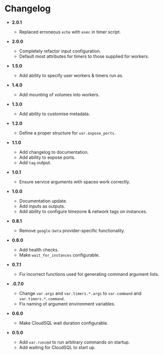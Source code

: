 Changelog
=========

* **2.0.1**
  * Replaced erroneous `echo` with `exec` in timer script.

* **2.0.0**
    * Completely refactor input configuration.
    * Default most attributes for timers to those supplied for workers.

* **1.5.0**
    * Add ability to specify user workers & timers run as.

* **1.4.0**
    * Add mounting of volumes into workers.

* **1.3.0**
    * Add ability to customise metadata.

* **1.2.0**
    * Define a proper structure for `var.expose_ports`.

* **1.1.0**
    * Add changelog to documentation.
    * Add ability to expose ports.
    * Add `tag` output.

* **1.0.1**
    * Ensure service arguments with spaces work correctly.

* **1.0.0**
    * Documentation update.
    * Add inputs as outputs.
    * Add ability to configure timezone & network tags on instances.

* **0.8.1**
    * Remove `google-beta` provider-specific functionality.

* **0.8.0**
    * Add health checks.
    * Make `wait_for_instances` configurable.

* **0.7.1**
    * Fix incorrect functions used for generating command argument lists.

* **.0.7.0**
    * Change `var.args` and `var.timers.*.args` to `var.command` and `var.timers.*.command`.
    * Fix naming of argument environment variables.

* **0.6.0**
    * Make CloudSQL wait duration configurable.

* **0.5.0**
    * Add `var.runcmd` to run arbitrary commands on startup.
    * Add waiting for CloudSQL to start up.